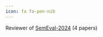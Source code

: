 ```yaml
---
icon: fa fa-pen-nib
---
```


Reviewer of <a href="https://semeval.github.io/SemEval2024/tasks" target="_blank">SemEval-2024</a> (4 papers)